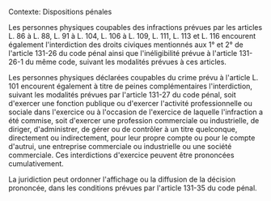 Contexte: Dispositions pénales

Les personnes physiques coupables des infractions prévues par les articles L. 86 à L. 88, L. 91 à L. 104, L. 106 à L. 109, L. 111, L. 113 et L. 116 encourent également l'interdiction des droits civiques mentionnés aux 1° et 2° de l'article 131-26 du code pénal ainsi que l'inéligibilité prévue à l'article 131-26-1 du même code, suivant les modalités prévues à ces articles.

Les personnes physiques déclarées coupables du crime prévu à l'article L. 101 encourent également à titre de peines complémentaires l'interdiction, suivant les modalités prévues par l'article 131-27 du code pénal, soit d'exercer une fonction publique ou d'exercer l'activité professionnelle ou sociale dans l'exercice ou à l'occasion de l'exercice de laquelle l'infraction a été commise, soit d'exercer une profession commerciale ou industrielle, de diriger, d'administrer, de gérer ou de contrôler à un titre quelconque, directement ou indirectement, pour leur propre compte ou pour le compte d'autrui, une entreprise commerciale ou industrielle ou une société commerciale. Ces interdictions d'exercice peuvent être prononcées cumulativement.

La juridiction peut ordonner l'affichage ou la diffusion de la décision prononcée, dans les conditions prévues par l'article 131-35 du code pénal.